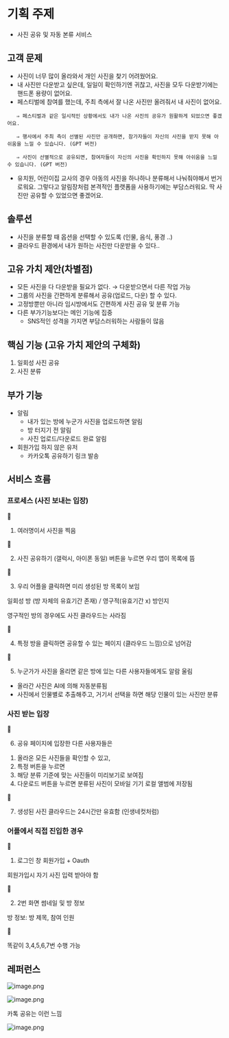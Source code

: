 # 기획 주제

- 사진 공유 및 자동 본류 서비스

## 고객 문제

- 사진이 너무 많이 올라와서 개인 사진을 찾기 어려웠어요.
- 내 사진만 다운받고 싶은데, 일일이 확인하기엔 귀찮고, 사진을 모두 다운받기에는 핸드폰 용량이 없어요.
- 페스티벌에 참여를 했는데, 주최 측에서 잘 나온 사진만 올려줘서 내 사진이 없어요.

```
   ⇒ 페스티벌과 같은 일시적인 상황에서도 내가 나온 사진의 공유가 원활하게 되었으면 좋겠어요.

   ⇒ 행사에서 주최 측이 선별된 사진만 공개하면, 참가자들이 자신의 사진을 받지 못해 아쉬움을 느낄 수 있습니다. (GPT 버전)

   ⇒ 사진이 선별적으로 공유되면, 참여자들이 자신의 사진을 확인하지 못해 아쉬움을 느낄 수 있습니다. (GPT 버전)
```

- 유치원, 어린이집 교사의 경우 아동의 사진을 하나하나 분류해서 나눠줘야해서 번거로워요. 그렇다고 알림장처럼 본격적인 플랫폼을 사용하기에는 부담스러워요. 딱 사진만 공유할 수 있었으면 좋겠어요.

## 솔루션

- 사진을 분류할 때 옵션을 선택할 수 있도록 (인물, 음식, 풍경 ..)
- 클라우드 환경에서 내가 원하는 사진만 다운받을 수 있다..

## 고유 가치 제안(차별점)

- 모든 사진을 다 다운받을 필요가 없다. → 다운받으면서 다른 작업 가능
- 그룹의 사진을 간편하게 분류해서 공유(업로드, 다운) 할 수 있다.
- 고정방뿐만 아니라 임시방에서도 간편하게 사진 공유 및 분류 가능
- 다른 부가기능보다는 메인 기능에 집중
  - SNS적인 성격을 가지면 부담스러워하는 사람들이 많음

## 핵심 기능 (고유 가치 제안의 구체화)

1. 일회성 사진 공유
2. 사진 분류

## 부가 기능

- 알림
  - 내가 있는 방에 누군가 사진을 업로드하면 알림
  - 방 터지기 전 알림
  - 사진 업로드/다운로드 완료 알림
- 회원가입 하지 않은 유저
  - 카카오톡 공유하기 링크 발송

## 서비스 흐름

### 프로세스 (사진 보내는 입장)

<aside>
📍

1. 여러명이서 사진을 찍음
</aside>

<aside>
📍

2. 사진 공유하기 (갤럭시, 아이폰 동일) 버튼을 누르면 우리 앱이 목록에 뜸
</aside>

<aside>
📍

3. 우리 어플을 클릭하면 미리 생성된 방 목록이 보임

일회성 방 (방 자체의 유효기간 존재) / 영구적(유효기간 x) 방인지

영구적인 방의 경우에도 사진 클라우드는 사라짐

</aside>

<aside>
📍

4. 특정 방을 클릭하면 공유할 수 있는 페이지 (클라우드 느낌)으로 넘어감
</aside>

<aside>
📍

5. 누군가가 사진을 올리면 같은 방에 있는 다른 사용자들에게도 알람 울림

- 올라간 사진은 AI에 의해 자동분류됨
- 사진에서 인물별로 추출해주고, 거기서 선택을 하면 해당 인물이 있는 사진만 분류
</aside>

### 사진 받는 입장

<aside>
📍

6. 공유 페이지에 입장한 다른 사용자들은

1) 올라온 모든 사진들을 확인할 수 있고,
2) 특정 버튼을 누르면
3) 해당 분류 기준에 맞는 사진들이 미리보기로 보여짐
4) 다운로드 버튼을 누르면 분류된 사진이 모바일 기기 로컬 앨범에 저장됨
</aside>

<aside>
📍

7. 생성된 사진 클라우드는 24시간만 유효함 (인생네컷처럼)
</aside>

### 어플에서 직접 진입한 경우

<aside>
📍

1. 로그인 창
   회원가입 + Oauth

회원가입시 자기 사진 입력 받아야 함

</aside>

<aside>
📍

2. 2번 화면
   썸네일 및 방 정보

방 정보: 방 제목, 참여 인원

</aside>

<aside>
📍

똑같이 3,4,5,6,7번 수행 가능

</aside>

## 레퍼런스

![image.png](https://prod-files-secure.s3.us-west-2.amazonaws.com/0841de0b-3c20-4960-89ca-cd13ec0ad10f/86b42c2b-b525-4511-807f-4f66ec73a9e5/image.png)

![image.png](https://prod-files-secure.s3.us-west-2.amazonaws.com/0841de0b-3c20-4960-89ca-cd13ec0ad10f/8e7d53eb-c0c3-46a3-843b-cc175eba24ba/image.png)

카톡 공유는 이런 느낌

![image.png](https://prod-files-secure.s3.us-west-2.amazonaws.com/0841de0b-3c20-4960-89ca-cd13ec0ad10f/27d743be-9835-48f1-953f-9debd38db4e2/image.png)
